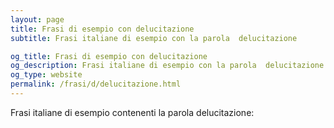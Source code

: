 ```yaml
---
layout: page
title: Frasi di esempio con delucitazione 
subtitle: Frasi italiane di esempio con la parola  delucitazione

og_title: Frasi di esempio con delucitazione 
og_description: Frasi italiane di esempio con la parola  delucitazione
og_type: website
permalink: /frasi/d/delucitazione.html
---
```


Frasi italiane di esempio contenenti la parola delucitazione:


